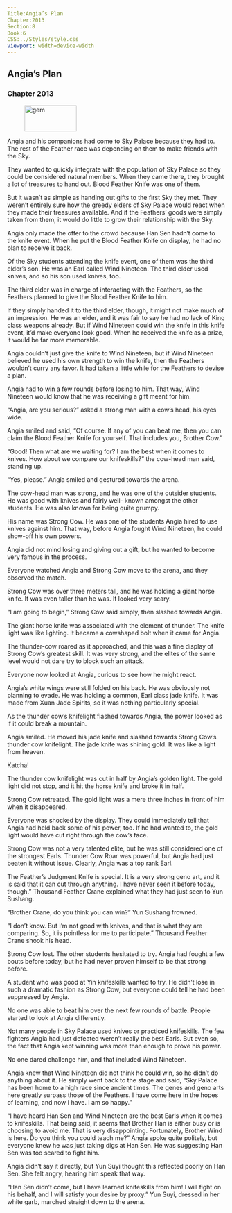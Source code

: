```yaml
---
Title:Angia’s Plan 
Chapter:2013 
Section:8 
Book:6 
CSS:../Styles/style.css 
viewport: width=device-width
---
```

  
## Angia’s Plan
### Chapter 2013
  
<figure>
	<img src="../Images/gem.gif" alt="gem" id="gem" width="120" height="60" />
</figure>
  

  
Angia and his companions had come to Sky Palace because they had to. The rest of the Feather race was depending on them to make friends with the Sky.

They wanted to quickly integrate with the population of Sky Palace so they could be considered natural members. When they came there, they brought a lot of treasures to hand out. Blood Feather Knife was one of them.

But it wasn’t as simple as handing out gifts to the first Sky they met. They weren’t entirely sure how the greedy elders of Sky Palace would react when they made their treasures available. And if the Feathers’ goods were simply taken from them, it would do little to grow their relationship with the Sky.

Angia only made the offer to the crowd because Han Sen hadn’t come to the knife event. When he put the Blood Feather Knife on display, he had no plan to receive it back.

Of the Sky students attending the knife event, one of them was the third elder’s son. He was an Earl called Wind Nineteen. The third elder used knives, and so his son used knives, too.

The third elder was in charge of interacting with the Feathers, so the Feathers planned to give the Blood Feather Knife to him.

If they simply handed it to the third elder, though, it might not make much of an impression. He was an elder, and it was fair to say he had no lack of King class weapons already. But if Wind Nineteen could win the knife in this knife event, it’d make everyone look good. When he received the knife as a prize, it would be far more memorable.

Angia couldn’t just give the knife to Wind Nineteen, but if Wind Nineteen believed he used his own strength to win the knife, then the Feathers wouldn’t curry any favor. It had taken a little while for the Feathers to devise a plan.

Angia had to win a few rounds before losing to him. That way, Wind Nineteen would know that he was receiving a gift meant for him.

“Angia, are you serious?” asked a strong man with a cow’s head, his eyes wide.

Angia smiled and said, “Of course. If any of you can beat me, then you can claim the Blood Feather Knife for yourself. That includes you, Brother Cow.”

“Good! Then what are we waiting for? I am the best when it comes to knives. How about we compare our knifeskills?” the cow-head man said, standing up.

“Yes, please.” Angia smiled and gestured towards the arena.

The cow-head man was strong, and he was one of the outsider students. He was good with knives and fairly well- known amongst the other students. He was also known for being quite grumpy.

His name was Strong Cow. He was one of the students Angia hired to use knives against him. That way, before Angia fought Wind Nineteen, he could show-off his own powers.

Angia did not mind losing and giving out a gift, but he wanted to become very famous in the process.

Everyone watched Angia and Strong Cow move to the arena, and they observed the match.

Strong Cow was over three meters tall, and he was holding a giant horse knife. It was even taller than he was. It looked very scary.

“I am going to begin,” Strong Cow said simply, then slashed towards Angia.

The giant horse knife was associated with the element of thunder. The knife light was like lighting. It became a cowshaped bolt when it came for Angia.

The thunder-cow roared as it approached, and this was a fine display of Strong Cow’s greatest skill. It was very strong, and the elites of the same level would not dare try to block such an attack.

Everyone now looked at Angia, curious to see how he might react.

Angia’s white wings were still folded on his back. He was obviously not planning to evade. He was holding a common, Earl class jade knife. It was made from Xuan Jade Spirits, so it was nothing particularly special.

As the thunder cow’s knifelight flashed towards Angia, the power looked as if it could break a mountain.

Angia smiled. He moved his jade knife and slashed towards Strong Cow’s thunder cow knifelight. The jade knife was shining gold. It was like a light from heaven.

Katcha!

The thunder cow knifelight was cut in half by Angia’s golden light. The gold light did not stop, and it hit the horse knife and broke it in half.

Strong Cow retreated. The gold light was a mere three inches in front of him when it disappeared.

Everyone was shocked by the display. They could immediately tell that Angia had held back some of his power, too. If he had wanted to, the gold light would have cut right through the cow’s face.

Strong Cow was not a very talented elite, but he was still considered one of the strongest Earls. Thunder Cow Roar was powerful, but Angia had just beaten it without issue. Clearly, Angia was a top rank Earl.

The Feather’s Judgment Knife is special. It is a very strong geno art, and it is said that it can cut through anything. I have never seen it before today, though.” Thousand Feather Crane explained what they had just seen to Yun Sushang.

“Brother Crane, do you think you can win?” Yun Sushang frowned.

“I don’t know. But I’m not good with knives, and that is what they are comparing. So, it is pointless for me to participate.” Thousand Feather Crane shook his head.

Strong Cow lost. The other students hesitated to try. Angia had fought a few bouts before today, but he had never proven himself to be that strong before.

A student who was good at Yin knifeskills wanted to try. He didn’t lose in such a dramatic fashion as Strong Cow, but everyone could tell he had been suppressed by Angia.

No one was able to beat him over the next few rounds of battle. People started to look at Angia differently.

Not many people in Sky Palace used knives or practiced knifeskills. The few fighters Angia had just defeated weren’t really the best Earls. But even so, the fact that Angia kept winning was more than enough to prove his power.

No one dared challenge him, and that included Wind Nineteen.

Angia knew that Wind Nineteen did not think he could win, so he didn’t do anything about it. He simply went back to the stage and said, “Sky Palace has been home to a high race since ancient times. The genes and geno arts here greatly surpass those of the Feathers. I have come here in the hopes of learning, and now I have. I am so happy.”

“I have heard Han Sen and Wind Nineteen are the best Earls when it comes to knifeskills. That being said, it seems that Brother Han is either busy or is choosing to avoid me. That is very disappointing. Fortunately, Brother Wind is here. Do you think you could teach me?” Angia spoke quite politely, but everyone knew he was just taking digs at Han Sen. He was suggesting Han Sen was too scared to fight him.

Angia didn’t say it directly, but Yun Suyi thought this reflected poorly on Han Sen. She felt angry, hearing him speak that way.

“Han Sen didn’t come, but I have learned knifeskills from him! I will fight on his behalf, and I will satisfy your desire by proxy.” Yun Suyi, dressed in her white garb, marched straight down to the arena.